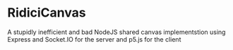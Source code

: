 # RidiciCanvas
A stupidly inefficient and bad NodeJS shared canvas implementstion using Express and Socket.IO for the server and p5.js for the client
